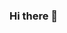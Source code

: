 ### Hi there 👋

<!--
**KuleshUladzislau/KuleshUladzislau** is a ✨ _special_ ✨ repository because its `README.md` (this file) appears on your GitHub profile.




